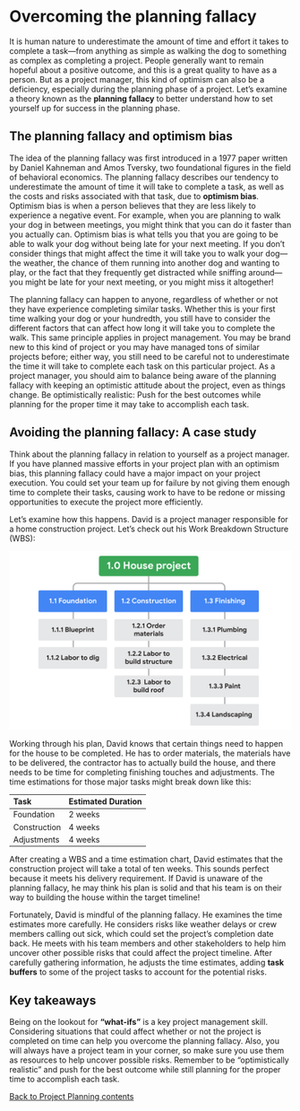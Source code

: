 # Overcoming the planning fallacy
It is human nature to underestimate the amount of time and effort it takes to complete a task—from anything as simple as walking the dog to something as complex as completing a project. People generally want to remain hopeful about a positive outcome, and this is a great quality to have as a person. But as a project manager, this kind of optimism can also be a deficiency, especially during the planning phase of a project. Let’s examine a theory known as the __planning fallacy__ to better understand how to set yourself up for success in the planning phase. 

## The planning fallacy and optimism bias
The idea of the planning fallacy was first introduced in a 1977 paper written by Daniel Kahneman and Amos Tversky, two foundational figures in the field of behavioral economics. The planning fallacy describes our tendency to underestimate the amount of time it will take to complete a task, as well as the costs and risks associated with that task, due to __optimism bias__. Optimism bias is when a person believes that they are less likely to experience a negative event. For example, when you are planning to walk your dog in between meetings, you might think that you can do it faster than you actually can. Optimism bias is what tells you that you are going to be able to walk your dog without being late for your next meeting. If you don’t consider things that might affect the time it will take you to walk your dog—the weather, the chance of them running into another dog and wanting to play, or the fact that they frequently get distracted while sniffing around—you might be late for your next meeting, or you might miss it altogether! 

The planning fallacy can happen to anyone, regardless of whether or not they have experience completing similar tasks. Whether this is your first time walking your dog or your hundredth, you still have to consider the different factors that can affect how long it will take you to complete the walk. This same principle applies in project management. You may be brand new to this kind of project or you may have managed tons of similar projects before; either way, you still need to be careful not to underestimate the time it will take to complete each task on this particular project. As a project manager, you should aim to balance being aware of the planning fallacy with keeping an optimistic attitude about the project, even as things change. Be optimistically realistic: Push for the best outcomes while planning for the proper time it may take to accomplish each task.

## Avoiding the planning fallacy: A case study
Think about the planning fallacy in relation to yourself as a project manager. If you have planned massive efforts in your project plan with an optimism bias, this planning fallacy could have a major impact on your project execution. You could set your team up for failure by not giving them enough time to complete their tasks, causing work to have to be redone or missing opportunities to execute the project more efficiently.

Let’s examine how this happens. David is a project manager responsible for a home construction project. Let’s check out his Work Breakdown Structure (WBS): 

![WBS](./images/c3-w2-r2-wbs.png)

Working through his plan, David knows that certain things need to happen for the house to be completed. He has to order materials, the materials have to be delivered, the contractor has to actually build the house, and there needs to be time for completing finishing touches and adjustments. The time estimations for those major tasks might break down like this:

| Task | Estimated Duration |
|:--|:--|
| Foundation | 2 weeks |
| Construction | 4 weeks |
| Adjustments | 4 weeks|



After creating a WBS and a time estimation chart, David estimates that the construction project will take a total of ten weeks. This sounds perfect because it meets his delivery requirement. If David is unaware of the planning fallacy, he may think his plan is solid and that his team is on their way to building the house within the target timeline!

Fortunately, David is mindful of the planning fallacy. He examines the time estimates more carefully. He considers risks like weather delays or crew members calling out sick, which could set the project’s completion date back. He meets with his team members and other stakeholders to help him uncover other possible risks that could affect the project timeline. After carefully gathering information, he adjusts the time estimates, adding __task buffers__ to some of the project tasks to account for the potential risks.

## Key takeaways
Being on the lookout for __“what-ifs”__ is a key project management skill. Considering situations that could affect whether or not the project is completed on time can help you overcome the planning fallacy. Also, you will always have a project team in your corner, so make sure you use them as resources to help uncover possible risks. Remember to be “optimistically realistic” and push for the best outcome while still planning for the proper time to accomplish each task.

[Back to Project Planning contents](./c3-Project-Planning.md)

